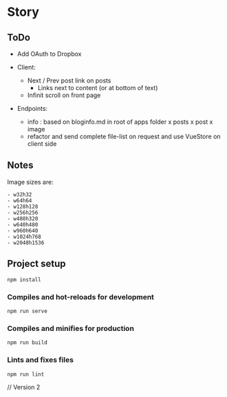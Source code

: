 # Story

## ToDo
- Add OAuth to Dropbox

- Client:
  - Next / Prev post link on posts
    - Links next to content (or at bottom of text)
  - Infinit scroll on front page

- Endpoints:
  - info : based on bloginfo.md in root of apps folder
  x posts
  x post
  x image
  - refactor and send complete file-list on request and use VueStore on client side

## Notes

Image sizes are:
```
- w32h32
- w64h64
- w128h128
- w256h256
- w480h320
- w640h480
- w960h640
- w1024h768
- w2048h1536
```



## Project setup
```
npm install
```

### Compiles and hot-reloads for development
```
npm run serve
```

### Compiles and minifies for production
```
npm run build
```

### Lints and fixes files
```
npm run lint
```

// Version 2
